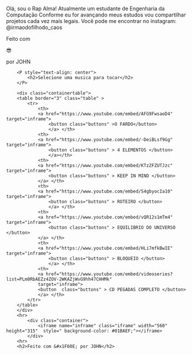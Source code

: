 Olá, sou o Rap Alma!
Atualmente um estudante de Engenharia da Computação 
Conforme eu for avançando meus estudos vou compartilhar projetos cada vez mais legais.
Você pode me encontrar no instagram: @irmaodofilhodo_caos

<p>Feito com </p>
<p>&#x1F60E;<p> por JOHN
    

        <P style="text-align: center">
            <h2>Selecione uma musica para tocar</h2>
        </P>
    
        <div class="containertable">
        <table border="3" class="table" >
            <tr>
                <th>
                <a href="https://www.youtube.com/embed/AFG9FwsaoD4" target="inframe">
                    <button class="buttons" >O FARDO</button>
                    </a> </th>
                <th>
                <a href="https://www.youtube.com/embed/-DeiBLsf9Gg" target="inframe">
                    <button class="buttons" > 4 ELEMENTOS </button>
                    </a></th>    
                <th>
                <a href="https://www.youtube.com/embed/KTzZFZUTJzc" target="inframe">
                    <button class="buttons" > KEEP IN MIND </button>
                </a> </th>
                <th>
                <a href="https://www.youtube.com/embed/S4gbyocIa10" target="inframe">
                    <button class="buttons" > ROTEIRO </button>
                    </a> </th>
                <th>
                <a href="https://www.youtube.com/embed/vQR12s1mTm4" target="inframe">
                    <button class="buttons" > EQUILIBRIO DO UNIVERSO </button>
                </a> </th>
                <th>
                <a href="https://www.youtube.com/embed/HLi7mfkBwIE" target="inframe">
                    <button class="buttons" > BLOQUEIO </button>
                    </a> </th>
                <th>
                <a href="https://www.youtube.com/embed/videoseries?list=PLm0RbAEZz4ZOV-2WKAZjWvG9hh47CHHMk" 
                target="inframe">
                <button  class="buttons" > CD PEGADAS COMPLETO </button>
                </a> </th>
            </tr>
        </table>
        </div>
        <hr>
            <div class="container">
                <iframe name="inframe" class="iframe" width="560" height="315"  style=" background-color: #01BAEF;"></iframe>
            </div>
        <hr>
        <h2>Feito com &#x1F60E; por JOHN</h2>



